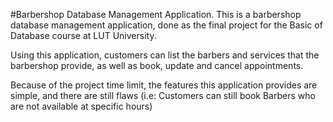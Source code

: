 #Barbershop Database Management Application.
This is a barbershop database management application, done as the final project for the Basic of Database course at LUT University.

Using this application, customers can list the barbers and services that the barbershop provide, as well as book, update and cancel appointments.

Because of the project time limit, the features this application provides are simple, and there are still flaws (i.e: Customers can still book Barbers who are not available at specific hours)
